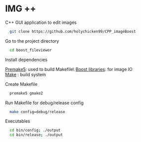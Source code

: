 
# IMG ++

C++ GUI application to edit images 



```bash
  git clone https://github.com/holychicken99/CPP_imageBoost
```

Go to the project directory

```bash
  cd boost_fileviewer
```

Install dependencies


  [Premake5](https://premake.github.io/):  used to build Makefile\ 
  [Boost libraries](https://www.boost.org/doc/libs/): for image IO\
  [Make](https://www.gnu.org/software/make/) : build system


Create  Makefile

```bash
  premake5 gmake2
```
Run Makefile for debug/release config
```bash
  make config=debug/release
```
Executables
```bash
  cd bin/config; ./output
  cd bin/release; ./output
```


  